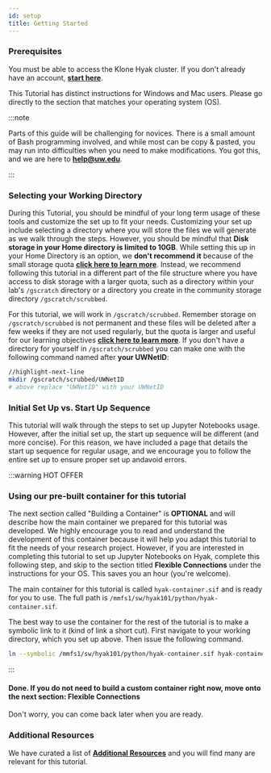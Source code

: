 ```yaml
---
id: setup
title: Getting Started
---
```


### Prerequisites

You must be able to access the Klone Hyak cluster. If you don't already have an account, [**start here**](https://hyak.uw.edu/docs/join-group).

This Tutorial has distinct instructions for Windows and Mac users. Please go directly to the section that matches your operating system (OS). 

:::note

Parts of this guide will be challenging for novices. There is a small amount of Bash programming involved, and while most can be copy & pasted, you may run into difficulties
when you need to make modifications. You got this, and we are here to **help@uw.edu**. 

:::

### Selecting your Working Directory

During this Tutorial, you should be mindful of your long term usage of these tools and customize the set up to fit your needs. Customizing your set up include selecting a directory where you will store the files we will generate as we walk through the steps. However, you should be mindful that **Disk storage in your Home directory is limited to 10GB**. While setting this up in your Home Directory is an option, we **don't recommend it** because of the small storage quota [**click here to learn more**](https://hyak.uw.edu/docs/storage/gscratch#user-home-directory). Instead, we recommend following this tutorial in a different part of the file structure where you have access to disk storage with a larger quota, such as a directory within your lab's `/gscratch` directory or a directory you create in the community storage directory `/gscratch/scrubbed`. 

For this tutorial, we will work in `/gscratch/scrubbed`. Remember storage on `/gscratch/scrubbed` is not permanent and these files will be deleted after a few weeks if they are not used regularly, but the quota is larger and useful for our learning objectives [**click here to learn more**](https://hyak.uw.edu/docs/storage/gscratch#scrubbed). If you don't have a directory for yourself in `/gscratch/scrubbed` you can make one with the following command named after **your UWNetID**: 

```bash
//highlight-next-line
mkdir /gscratch/scrubbed/UWNetID
# above replace "UWNetID" with your UWNetID
```

### Initial Set Up vs. Start Up Sequence

This tutorial will walk through the steps to set up Jupyter Notebooks usage. However, after the initial set up, the start up sequence will be different (and more concise). For this reason, we have included a page that details the start up sequence for regular usage, and we encourage you to follow the entire set up to ensure proper set up andavoid errors.

:::warning HOT OFFER
### Using our pre-built container for this tutorial

The next section called "Building a Container" is **OPTIONAL** and will describe how the main container we prepared for this tutorial was developed. We highly encourage you to read and understand the development of this container because it will help you adapt this tutorial to fit the needs of your research project. However, if you are interested in completing this tutorial to set up Jupyter Notebooks on Hyak, complete this following step, and skip to the section titled **Flexible Connections** under the instructions for your OS. This saves you an hour (you're welcome).

The main container for this tutorial is called `hyak-container.sif` and is ready for you to use. The full path is `/mmfs1/sw/hyak101/python/hyak-container.sif`.

The best way to use the container for the rest of the tutorial is to make a symbolic link to it (kind of link a short cut). First navigate to your working directory, which you set up above. Then issue the following command. 
```bash
ln --symbolic /mmfs1/sw/hyak101/python/hyak-container.sif hyak-container.sif
```
:::

#### Done. If you do not need to build a custom container right now, move onto the next section: Flexible Connections
Don't worry, you can come back later when you are ready. 

### Additional Resources

We have curated a list of [**Additional Resources**](https://hyak.uw.edu/docs/resources) and you will find many are relevant for this tutorial. 